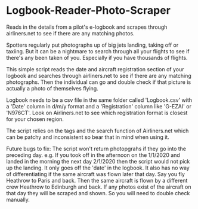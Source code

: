 # Logbook-Reader-Photo-Scraper
Reads in the details from a pilot's e-logbook and scrapes through airliners.net to see if there are any matching photos.

Spotters regularly put photographs up of big jets landing, taking off or taxiing. But it can be a nightmare to search through all your flights to see if there's any been taken of you. Especially if you have thousands of flights.

This simple script reads the date and aircraft registration section of your logbook and searches through airliners.net to see if there are any matching photographs. Then the individual can go and double check if that picture is actually a photo of themselves flying.

Logbook needs to be a csv file in the same folder called 'Logbook.csv' with a 'Date' column in d/m/y format and a 'Registration' column like 'G-EZAI' or 'N976CT'. Look on Airliners.net to see which registration format is closest for your chosen region.

The script relies on the tags and the search function of Airliners.net which can be patchy and inconsistent so bear that in mind when using it.

Future bugs to fix:
The script won't return photopgrahs if they go into the preceding day. e.g. If you took off in the afternoon on the 1/1/2020 and landed in the morning the next day 2/1/2020 then the script would not pick up the landing. It only goes off the 'date' in the logbook.
It also has no way of differentiating if the same aircraft was flown later that day. Say you fly Heathrow to Paris and back. Then the same aircraft is flown by a different crew Heathrow to Edinburgh and back. If any photos exist of the aircraft on that day they will be scraped and shown. So you will need to double check manually.
